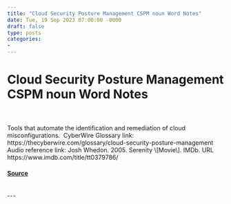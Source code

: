 ```yaml
---
title: "Cloud Security Posture Management CSPM noun Word Notes"
date: Tue, 19 Sep 2023 07:00:00 -0000
draft: false
type: posts
categories: 
- 
---
```

# Cloud Security Posture Management CSPM noun Word Notes

<br/>

<br/>
Tools that automate the identification and remediation of cloud misconfigurations.  CyberWire Glossary link: https://thecyberwire.com/glossary/cloud-security-posture-management Audio reference link: Josh Whedon. 2005. Serenity \[Movie\]. IMDb. URL https://www.imdb.com/title/tt0379786/

#### [Source](https://thecyberwire.com/podcasts/word-notes/158/notes)

<br/>
---
